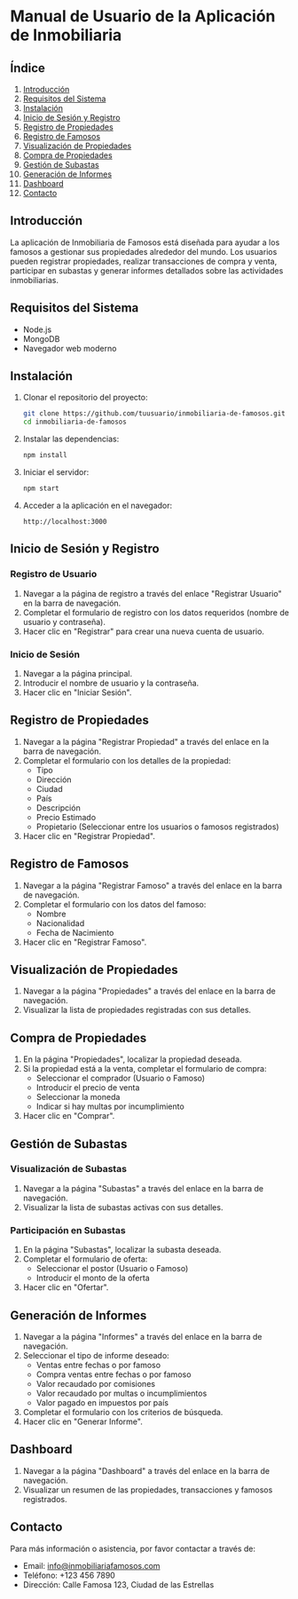 # Manual de Usuario de la Aplicación de Inmobiliaria

## Índice
1. [Introducción](#introducción)
2. [Requisitos del Sistema](#requisitos-del-sistema)
3. [Instalación](#instalación)
4. [Inicio de Sesión y Registro](#inicio-de-sesión-y-registro)
5. [Registro de Propiedades](#registro-de-propiedades)
6. [Registro de Famosos](#registro-de-famosos)
7. [Visualización de Propiedades](#visualización-de-propiedades)
8. [Compra de Propiedades](#compra-de-propiedades)
9. [Gestión de Subastas](#gestión-de-subastas)
10. [Generación de Informes](#generación-de-informes)
11. [Dashboard](#dashboard)
12. [Contacto](#contacto)

## Introducción
La aplicación de Inmobiliaria de Famosos está diseñada para ayudar a los famosos a gestionar sus propiedades alrededor del mundo. Los usuarios pueden registrar propiedades, realizar transacciones de compra y venta, participar en subastas y generar informes detallados sobre las actividades inmobiliarias.

## Requisitos del Sistema
- Node.js
- MongoDB
- Navegador web moderno

## Instalación
1. Clonar el repositorio del proyecto:
    ```bash
    git clone https://github.com/tuusuario/inmobiliaria-de-famosos.git
    cd inmobiliaria-de-famosos
    ```

2. Instalar las dependencias:
    ```bash
    npm install
    ```

3. Iniciar el servidor:
    ```bash
    npm start
    ```

4. Acceder a la aplicación en el navegador:
    ```
    http://localhost:3000
    ```

## Inicio de Sesión y Registro
### Registro de Usuario
1. Navegar a la página de registro a través del enlace "Registrar Usuario" en la barra de navegación.
2. Completar el formulario de registro con los datos requeridos (nombre de usuario y contraseña).
3. Hacer clic en "Registrar" para crear una nueva cuenta de usuario.

### Inicio de Sesión
1. Navegar a la página principal.
2. Introducir el nombre de usuario y la contraseña.
3. Hacer clic en "Iniciar Sesión".

## Registro de Propiedades
1. Navegar a la página "Registrar Propiedad" a través del enlace en la barra de navegación.
2. Completar el formulario con los detalles de la propiedad:
    - Tipo
    - Dirección
    - Ciudad
    - País
    - Descripción
    - Precio Estimado
    - Propietario (Seleccionar entre los usuarios o famosos registrados)
3. Hacer clic en "Registrar Propiedad".

## Registro de Famosos
1. Navegar a la página "Registrar Famoso" a través del enlace en la barra de navegación.
2. Completar el formulario con los datos del famoso:
    - Nombre
    - Nacionalidad
    - Fecha de Nacimiento
3. Hacer clic en "Registrar Famoso".

## Visualización de Propiedades
1. Navegar a la página "Propiedades" a través del enlace en la barra de navegación.
2. Visualizar la lista de propiedades registradas con sus detalles.

## Compra de Propiedades
1. En la página "Propiedades", localizar la propiedad deseada.
2. Si la propiedad está a la venta, completar el formulario de compra:
    - Seleccionar el comprador (Usuario o Famoso)
    - Introducir el precio de venta
    - Seleccionar la moneda
    - Indicar si hay multas por incumplimiento
3. Hacer clic en "Comprar".

## Gestión de Subastas
### Visualización de Subastas
1. Navegar a la página "Subastas" a través del enlace en la barra de navegación.
2. Visualizar la lista de subastas activas con sus detalles.

### Participación en Subastas
1. En la página "Subastas", localizar la subasta deseada.
2. Completar el formulario de oferta:
    - Seleccionar el postor (Usuario o Famoso)
    - Introducir el monto de la oferta
3. Hacer clic en "Ofertar".

## Generación de Informes
1. Navegar a la página "Informes" a través del enlace en la barra de navegación.
2. Seleccionar el tipo de informe deseado:
    - Ventas entre fechas o por famoso
    - Compra ventas entre fechas o por famoso
    - Valor recaudado por comisiones
    - Valor recaudado por multas o incumplimientos
    - Valor pagado en impuestos por país
3. Completar el formulario con los criterios de búsqueda.
4. Hacer clic en "Generar Informe".

## Dashboard
1. Navegar a la página "Dashboard" a través del enlace en la barra de navegación.
2. Visualizar un resumen de las propiedades, transacciones y famosos registrados.

## Contacto
Para más información o asistencia, por favor contactar a través de:
- Email: info@inmobiliariafamosos.com
- Teléfono: +123 456 7890
- Dirección: Calle Famosa 123, Ciudad de las Estrellas

